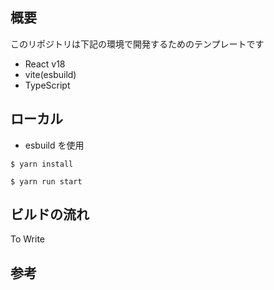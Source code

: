 ## 概要

このリポジトリは下記の環境で開発するためのテンプレートです

- React v18
- vite(esbuild)
- TypeScript

## ローカル

- esbuild を使用

```
$ yarn install

$ yarn run start
```

## ビルドの流れ

To Write

## 参考
